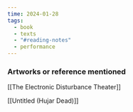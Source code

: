 ```yaml
---
time: 2024-01-28
tags:
  - book
  - texts
  - "#reading-notes"
  - performance
---
```

### Artworks or reference mentioned

[[The Electronic Disturbance Theater]]

[[Untitled (Hujar Dead)]]
